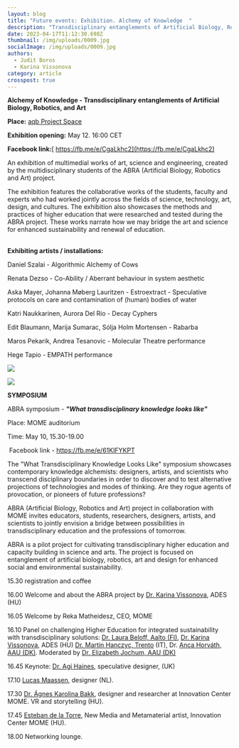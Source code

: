 ```yaml
---
layout: blog
title: "Future events: Exhibition. Alchemy of Knowledge  "
description: "Transdisciplinary entanglements of Artificial Biology, Robotics, and Art  "
date: 2023-04-17T11:12:30.698Z
thumbnail: /img/uploads/0009.jpg
socialImage: /img/uploads/0009.jpg
authors:
  - Judit Boros
  - Karina Vissonova
category: article
crosspost: true
---
```

**Alchemy of Knowledge - Transdisciplinary entanglements of Artificial Biology, Robotics, and Art**

**Place:** [aqb Project Space](https://facebook.com/aqbprojectspace)

**Exhibition opening:** May 12. 16:00 CET

**Facebook link:**[ https://fb.me/e/CgaLkhc2](https://fb.me/e/CgaLkhc2)

An exhibition of multimedial works of art, science and engineering, created by the multidisciplinary students of the ABRA (Artificial Biology, Robotics and Art) project.

The exhibition features the collaborative works of the students, faculty and experts who had worked jointly across the fields of science, technology, art, design, and cultures. The exhibition also showcases the methods and practices of higher education that were researched and tested during the ABRA project. These works narrate how we may bridge the art and science for enhanced sustainability and renewal of education.

\
**Exhibiting artists / installations:**

Daniel Szalai - Algorithmic Alchemy of Cows

Renata Dezso - Co-Ability / Aberrant behaviour in system aesthetic

Aska Mayer, Johanna Møberg Lauritzen - Estroextract - Speculative protocols on care and contamination of (human) bodies of water

Katri Naukkarinen, Aurora Del Rio - Decay Cyphers

Edit Blaumann, Marija Sumarac, Sólja Holm Mortensen - Rabarba

Maros Pekarik, Andrea Tesanovic - Molecular Theatre performance

Hege Tapio - EMPATH performance

![](/img/uploads/0009.jpg)

![](/img/uploads/0010.jpg)

**SYMPOSIUM**

ABRA symposium - ***"What transdisciplinary knowledge looks like"***

Place: MOME auditorium

Time: May 10, 15.30-19.00

 Facebook link - <https://fb.me/e/61KIFYKPT>

The "What Transdisciplinary Knowledge Looks Like" symposium showcases contemporary knowledge alchemists: designers, artists, and scientists who transcend disciplinary boundaries in order to discover and to test alternative projections of technologies and modes of thinking. Are they rogue agents of provocation, or pioneers of future professions?

ABRA (Artificial Biology, Robotics and Art) project in collaboration with MOME invites educators, students, researchers, designers, artists, and scientists to jointly envision a bridge between possibilities in transdisciplinary education and the professions of tomorrow.

ABRA is a pilot project for cultivating transdisciplinary higher education and capacity building in science and arts. The project is focused on entanglement of artificial biology, robotics, art and design for enhanced social and environmental sustainability.

15.30 registration and coffee

16.00 Welcome and about the ABRA project by [Dr. Karina Vissonova](https://ades.design/), ADES (HU)

16.05 Welcome by Reka Matheidesz, CEO, MOME

16.10 Panel on challenging Higher Education for integrated sustainability with transdisciplinary solutions: [Dr. Laura Beloff, Aalto (FI)](https://people.aalto.fi/en/laura.beloff), [Dr. Karina Vissonova](https://ades.design/), ADES (HU) [Dr. Martin Hanczyc, Trento](http://www.martinhanczyc.com/) (IT), Dr. [Anca Horváth, AAU (DK)](https://vbn.aau.dk/en/persons/143403). Moderated by [Dr. Elizabeth Jochum, AAU (DK)](https://vbn.aau.dk/en/persons/128508)

16.45 Keynote: [Dr. Agi Haines](https://www.agihaines.com/), speculative designer, (UK)

17.10 [Lucas Maassen](http://www.lucasmaassen.com/), designer (NL).

17.30 [Dr. Ágnes Karolina Bakk](https://mome.hu/en/research-hubs/interaction-and-immersion-hub), designer and researcher at Innovation Center MOME. VR and storytelling (HU).

17.45 [Esteban de la Torre](https://ejtech.studio/ABOUT), New Media and Metamaterial artist, Innovation Center MOME (HU).

18.00 Networking lounge.